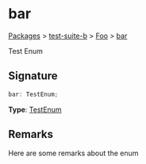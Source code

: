 # bar

[Packages](/) > [test-suite-b](/test-suite-b/) > [Foo](/test-suite-b/foo-interface/) > [bar](/test-suite-b/foo-interface/bar-propertysignature)

Test Enum

<a id="bar-signature"></a>

## Signature

```typescript
bar: TestEnum;
```

**Type**: [TestEnum](/test-suite-a/testenum-enum/)

<a id="bar-remarks"></a>

## Remarks

Here are some remarks about the enum
